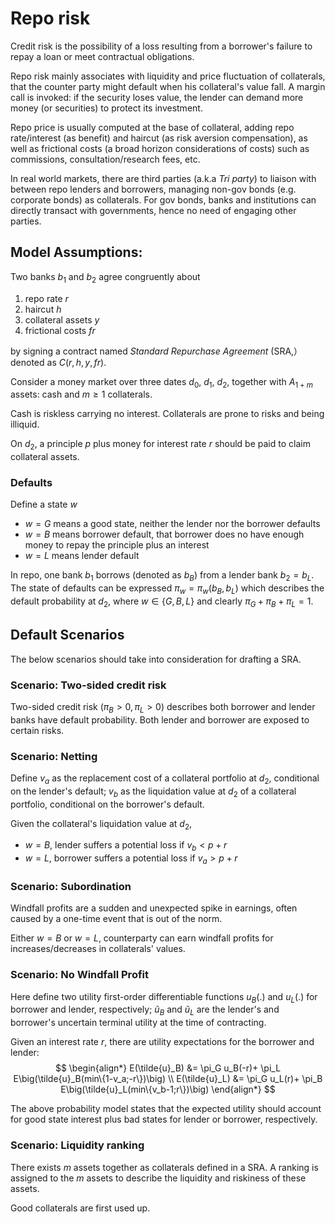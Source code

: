 # Repo risk

Credit risk is the possibility of a loss resulting from a borrower's failure to repay a loan or meet contractual obligations.

Repo risk mainly associates with liquidity and price fluctuation of collaterals, that the counter party might default when his collateral's value fall. A margin call is invoked: if the security loses value, the lender can demand more money (or securities) to protect its investment.

Repo price is usually computed at the base of collateral, adding repo rate/interest (as benefit) and haircut (as risk aversion compensation), as well as frictional costs (a broad horizon considerations of costs) such as commissions, consultation/research fees, etc.

In real world markets, there are third parties (a.k.a *Tri party*) to liaison with between repo lenders and borrowers, managing non-gov bonds (e.g. corporate bonds) as collaterals. For gov bonds, banks and institutions can directly transact with governments, hence no need of engaging other parties.

## Model Assumptions:

Two banks $b_1$ and $b_2$ agree congruently about 
1. repo rate $r$
2. haircut $h$
3. collateral assets $y$
4. frictional costs $fr$

by signing a contract named *Standard Repurchase Agreement* (SRA,）denoted as $C(r,h,y, fr)$.

Consider a money market over three dates $d_0$, $d_1$, $d_2$, together with $A_{1+m}$ assets: cash and $m \ge 1$ collaterals.

Cash is riskless carrying no interest. Collaterals are prone to risks and being illiquid.

On $d_2$, a principle $p$ plus money for interest rate $r$ should be paid to claim collateral assets.

### Defaults 

Define a state $w$

* $w = G$ means a good state, neither the lender nor the borrower defaults
* $w = B$ means borrower default, that borrower does no have enough money to repay the principle plus an interest
* $w = L$ means lender default

In repo, one bank $b_1$ borrows (denoted as $b_B$) from a lender bank $b_2 = b_L$. The state of defaults can be expressed $\pi_w=\pi_w(b_B, b_L)$ which describes the default probability at $d_2$, where $w \in \{G,B,L\}$ and clearly $\pi_G+\pi_B+\pi_L=1$.

## Default Scenarios 

The below scenarios should take into consideration for drafting a SRA.

### Scenario: Two-sided credit risk

Two-sided credit risk ($\pi_B > 0, \pi_L > 0$) describes both borrower and lender banks have default probability. Both lender and borrower are exposed to certain risks.

### Scenario: Netting

Define $v_a$ as the replacement cost of a collateral portfolio at $d_2$, conditional on the lender's default; $v_b$ as the liquidation value at $d_2$ of a collateral portfolio, conditional on the borrower's default.

Given the collateral's liquidation value at $d_2$, 
* $w=B$, lender suffers a potential loss if $v_b < p+r$
* $w=L$, borrower suffers a potential loss if $v_a > p+r$

### Scenario: Subordination

Windfall profits are a sudden and unexpected spike in earnings, often caused by a one-time event that is out of the norm. 

Either $w=B$ or $w=L$, counterparty can earn windfall profits for increases/decreases in collaterals' values.

### Scenario: No Windfall Profit

Here define two utility first-order differentiable functions $u_B(.)$ and $u_L(.)$ for borrower and lender, respectively; $\tilde{u}_B$ and $\tilde{u}_L$ are the lender's and borrower's uncertain terminal utility at the time of contracting.

Given an interest rate $r$, there are utility expectations for the borrower and lender:
$$
\begin{align*}
E(\tilde{u}_B) &= \pi_G u_B(-r)+ \pi_L E\big(\tilde{u}_B(min\{1-v_a;-r\})\big)
\\
E(\tilde{u}_L) &= \pi_G u_L(r)+ \pi_B E\big(\tilde{u}_L(min\{v_b-1;r\})\big)
\end{align*}
$$

The above probability model states that the expected utility should account for good state interest plus bad states for lender or borrower, respectively.

### Scenario: Liquidity ranking

There exists $m$ assets together as collaterals defined in a SRA. A ranking is assigned to the $m$ assets to describe the liquidity and riskiness of these assets.

Good collaterals are first used up.